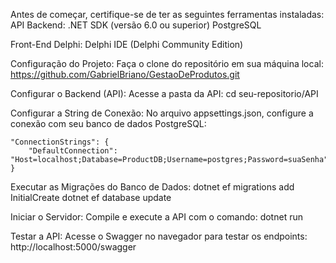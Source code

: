Antes de começar, certifique-se de ter as seguintes ferramentas instaladas:
API Backend:
	.NET SDK (versão 6.0 ou superior)
   PostgreSQL

Front-End Delphi:
	Delphi IDE (Delphi Community Edition)


Configuração do Projeto:
Faça o clone do repositório em sua máquina local: 
https://github.com/GabrielBriano/GestaoDeProdutos.git


Configurar o Backend (API):
Acesse a pasta da API: cd seu-repositorio/API


Configurar a String de Conexão:
	No arquivo appsettings.json, configure a conexão com seu banco de dados PostgreSQL:

	"ConnectionStrings": {
  		"DefaultConnection": "Host=localhost;Database=ProductDB;Username=postgres;Password=suaSenha"
	}


Executar as Migrações do Banco de Dados:
	dotnet ef migrations add InitialCreate
	dotnet ef database update


Iniciar o Servidor:
	Compile e execute a API com o comando: dotnet run


Testar a API:
	Acesse o Swagger no navegador para testar os endpoints: http://localhost:5000/swagger
